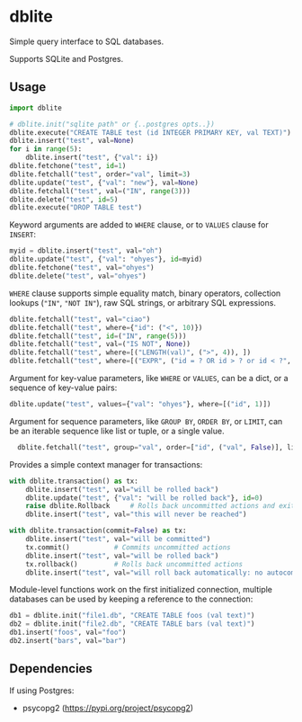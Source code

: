 dblite
======

Simple query interface to SQL databases.

Supports SQLite and Postgres.


Usage
-----

```python
import dblite

# dblite.init("sqlite path" or {..postgres opts..})
dblite.execute("CREATE TABLE test (id INTEGER PRIMARY KEY, val TEXT)")
dblite.insert("test", val=None)
for i in range(5):
    dblite.insert("test", {"val": i})
dblite.fetchone("test", id=1)
dblite.fetchall("test", order="val", limit=3)
dblite.update("test", {"val": "new"}, val=None)
dblite.fetchall("test", val=("IN", range(3)))
dblite.delete("test", id=5)
dblite.execute("DROP TABLE test")
```


Keyword arguments are added to `WHERE` clause, or to `VALUES` clause for `INSERT`:

```python
myid = dblite.insert("test", val="oh")
dblite.update("test", {"val": "ohyes"}, id=myid)
dblite.fetchone("test", val="ohyes")
dblite.delete("test", val="ohyes")
```


`WHERE` clause supports simple equality match, binary operators,
collection lookups (`"IN"`, `"NOT IN"`), raw SQL strings, or
arbitrary SQL expressions.

```python
dblite.fetchall("test", val="ciao")
dblite.fetchall("test", where={"id": ("<", 10)})
dblite.fetchall("test", id=("IN", range(5)))
dblite.fetchall("test", val=("IS NOT", None))
dblite.fetchall("test", where=[("LENGTH(val)", (">", 4)), ])
dblite.fetchall("test", where=[("EXPR", ("id = ? OR id > ? or id < ?", [0, 1, 2]))])
```


Argument for key-value parameters, like `WHERE` or `VALUES`,
can be a dict, or a sequence of key-value pairs:

```python
dblite.update("test", values={"val": "ohyes"}, where=[("id", 1)])
```


Argument for sequence parameters, like `GROUP BY`, `ORDER BY`, or `LIMIT`,
can be an iterable sequence like list or tuple, or a single value.

```python
  dblite.fetchall("test", group="val", order=["id", ("val", False)], limit=3)
```


Provides a simple context manager for transactions:

```python
with dblite.transaction() as tx:
    dblite.insert("test", val="will be rolled back")
    dblite.update("test", {"val": "will be rolled back"}, id=0)
    raise dblite.Rollback     # Rolls back uncommitted actions and exits block
    dblite.insert("test", val="this will never be reached")

with dblite.transaction(commit=False) as tx:
    dblite.insert("test", val="will be committed")
    tx.commit()           # Commits uncommitted actions
    dblite.insert("test", val="will be rolled back")
    tx.rollback()         # Rolls back uncommitted actions
    dblite.insert("test", val="will roll back automatically: no autocommit")
```


Module-level functions work on the first initialized connection, multiple databases
can be used by keeping a reference to the connection:

```python
db1 = dblite.init("file1.db", "CREATE TABLE foos (val text)")
db2 = dblite.init("file2.db", "CREATE TABLE bars (val text)")
db1.insert("foos", val="foo")
db2.insert("bars", val="bar")
```


Dependencies
------------

If using Postgres:
- psycopg2 (https://pypi.org/project/psycopg2)

